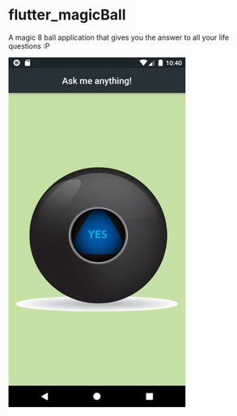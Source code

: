 # flutter_magicBall
A magic 8 ball application that gives you the answer to all your life questions :P

<img src="flutter_magicBall/images/ball.png" width="350" height="690">

